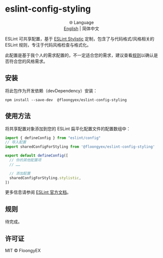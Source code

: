 # eslint-config-styling

<div align="center">
  <span>🌐 Language</span><br>
  <a href="README.md">English</a>
  <span>|</span>
  <span>简体中文</span>
</div>

ESLint 可共享配置，基于 [ESLint Stylistic](https://eslint.style/)
定制，包含了与代码格式/风格相关的 ESLint 规则，专注于代码风格检查与格式化。

此配置是基于我个人的需求配置的，不一定适合您的需求，建议查看[规则](#规则)以确认是否符合您的风格需求。

## 安装

将此包作为开发依赖（devDependency）安装：

```shell
npm install --save-dev  @floongyex/eslint-config-styling  
```

## 使用方法

将共享配置对象添加到您的 ESLint 扁平化配置文件的配置数组中：

```JavaScript file:eslint.config.js
import { defineConfig } from "eslint/config"
// 导入配置
import sharedConfigForStyling from '@floongyex/eslint-config-styling'

export default defineConfig([
  // 你的其他配置项
  // ……

  // 添加配置
  sharedConfigForStyling.stylistic,
])
```

更多信息请参阅 [ESLint 官方文档](https://eslint.org/docs/head/use/configure/configuration-files)。

## 规则

待完成。

## 许可证

MIT © FloongyEX

